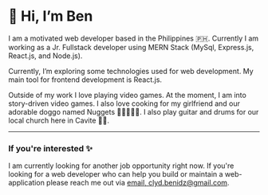 # 👋 Hi, I’m Ben

I am a motivated web developer based in the Philippines 🇵🇭. Currently I am working as a Jr. Fullstack developer using MERN Stack (MySql, Express.js, React.js, and Node.js).

Currently, I’m exploring some technologies used for web development. My main tool for frontend development is React.js.

Outside of my work I love playing video games. At the moment, I am into story-driven video games. I also love cooking for my girlfriend and our adorable doggo named Nuggets 👩🏽‍🦱🐶💖. I also play guitar and drums for our local church here in Cavite 🎸🥁.

---

### If you're interested ✨
I am currently looking for another job opportunity right now. If you're looking for a web developer who can help you build or maintain a web-application please reach me out via [email, clyd.benidz@gmail.com](mailto:clyd.benidz@gmail.com).
